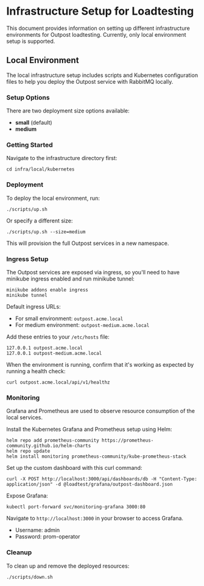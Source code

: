 # Infrastructure Setup for Loadtesting

This document provides information on setting up different infrastructure environments for Outpost loadtesting. Currently, only local environment setup is supported.

## Local Environment

The local infrastructure setup includes scripts and Kubernetes configuration files to help you deploy the Outpost service with RabbitMQ locally.

### Setup Options

There are two deployment size options available:
- **small** (default)
- **medium**

### Getting Started

Navigate to the infrastructure directory first:

```
cd infra/local/kubernetes
```

### Deployment

To deploy the local environment, run:

```
./scripts/up.sh
```

Or specify a different size:

```
./scripts/up.sh --size=medium
```

This will provision the full Outpost services in a new namespace.

### Ingress Setup

The Outpost services are exposed via ingress, so you'll need to have minikube ingress enabled and run minikube tunnel:

```
minikube addons enable ingress
minikube tunnel
```

Default ingress URLs:
- For small environment: `outpost.acme.local`
- For medium environment: `outpost-medium.acme.local`

Add these entries to your `/etc/hosts` file:

```
127.0.0.1 outpost.acme.local
127.0.0.1 outpost-medium.acme.local
```

When the environment is running, confirm that it's working as expected by running a health check:

```
curl outpost.acme.local/api/v1/healthz
```

### Monitoring

Grafana and Prometheus are used to observe resource consumption of the local services.

Install the Kubernetes Grafana and Prometheus setup using Helm:

```
helm repo add prometheus-community https://prometheus-community.github.io/helm-charts
helm repo update
helm install monitoring prometheus-community/kube-prometheus-stack
```

Set up the custom dashboard with this curl command:

```
curl -X POST http://localhost:3000/api/dashboards/db -H "Content-Type: application/json" -d @loadtest/grafana/outpost-dashboard.json
```

Expose Grafana:

```
kubectl port-forward svc/monitoring-grafana 3000:80
```

Navigate to `http://localhost:3000` in your browser to access Grafana.
- Username: admin
- Password: prom-operator

### Cleanup

To clean up and remove the deployed resources:

```
./scripts/down.sh
```